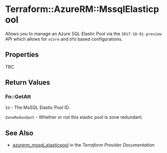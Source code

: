# Terraform::AzureRM::MssqlElasticpool

Allows you to manage an Azure SQL Elastic Pool via the `2017-10-01-preview` API which allows for `vCore` and `DTU` based configurations.

## Properties

TBC

## Return Values

### Fn::GetAtt

`Id` - The MsSQL Elastic Pool ID.

`ZoneRedundant` - Whether or not this elastic pool is zone redundant.

## See Also

* [azurerm_mssql_elasticpool](https://www.terraform.io/docs/providers/azurerm/r/mssql_elasticpool.html) in the _Terraform Provider Documentation_